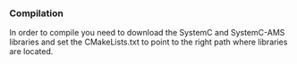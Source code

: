 ### Compilation
In order to compile you need to download the SystemC and SystemC-AMS libraries and set the CMakeLists.txt to point to the right path where libraries are located.
